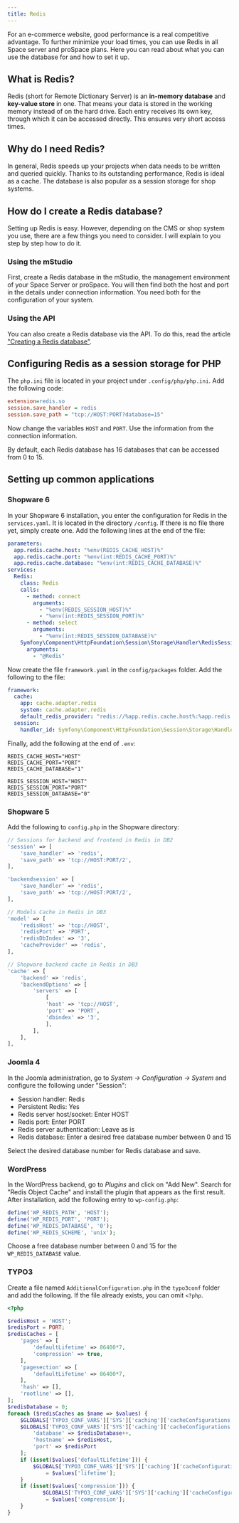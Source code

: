 ```yaml
---
title: Redis
---
```


For an e-commerce website, good performance is a real competitive advantage. To
further minimize your load times, you can use Redis in all Space server and
proSpace plans. Here you can read about what you can use the database for and
how to set it up.

## What is Redis?

Redis (short for Remote Dictionary Server) is an **in-memory database** and
**key-value store** in one. That means your data is stored in the working memory
instead of on the hard drive. Each entry receives its own key, through which it
can be accessed directly. This ensures very short access times.

## Why do I need Redis?

In general, Redis speeds up your projects when data needs to be written and
queried quickly. Thanks to its outstanding performance, Redis is ideal as a
cache. The database is also popular as a session storage for shop systems.

## How do I create a Redis database?

Setting up Redis is easy. However, depending on the CMS or shop system you use,
there are a few things you need to consider. I will explain to you step by step
how to do it.

### Using the mStudio

First, create a Redis database in the mStudio, the management environment of
your Space Server or proSpace. You will then find both the host and port in the
details under connection information. You need both for the configuration of
your system.

### Using the API

You can also create a Redis database via the API. To do this, read the article
["Creating a Redis database"](../../api/howtos/create-redis).

## Configuring Redis as a session storage for PHP

The `php.ini` file is located in your project under `.config/php/php.ini`. Add
the following code:

```ini
extension=redis.so
session.save_handler = redis
session.save_path = "tcp://HOST:PORT?database=15"
```

Now change the variables `HOST` and `PORT`. Use the information from the
connection information.

By default, each Redis database has 16 databases that can be accessed from 0
to 15.

## Setting up common applications

### Shopware 6

In your Shopware 6 installation, you enter the configuration for Redis in the
`services.yaml`. It is located in the directory `/config`. If there is no file
there yet, simply create one. Add the following lines at the end of the file:

```yaml
parameters:
  app.redis.cache.host: "%env(REDIS_CACHE_HOST)%"
  app.redis.cache.port: "%env(int:REDIS_CACHE_PORT)%"
  app.redis.cache.database: "%env(int:REDIS_CACHE_DATABASE)%"
services:
  Redis:
    class: Redis
    calls:
      - method: connect
        arguments:
          - "%env(REDIS_SESSION_HOST)%"
          - "%env(int:REDIS_SESSION_PORT)%"
      - method: select
        arguments:
          - "%env(int:REDIS_SESSION_DATABASE)%"
    Symfony\Component\HttpFoundation\Session\Storage\Handler\RedisSessionHandler:
      arguments:
        - "@Redis"
```

Now create the file `framework.yaml` in the `config/packages` folder. Add the
following to the file:

```yaml
framework:
  cache:
    app: cache.adapter.redis
    system: cache.adapter.redis
    default_redis_provider: "redis://%app.redis.cache.host%:%app.redis.cache.port%/%app.redis.cache.database%"
  session:
    handler_id: Symfony\Component\HttpFoundation\Session\Storage\Handler\RedisSessionHandler
```

Finally, add the following at the end of `.env`:

```shell
REDIS_CACHE_HOST="HOST"
REDIS_CACHE_PORT="PORT"
REDIS_CACHE_DATABASE="1"

REDIS_SESSION_HOST="HOST"
REDIS_SESSION_PORT="PORT"
REDIS_SESSION_DATABASE="0"
```

### Shopware 5

Add the following to `config.php` in the Shopware directory:

```php
// Sessions for backend and frontend in Redis in DB2
'session' => [
    'save_handler' => 'redis',
    'save_path' => 'tcp://HOST:PORT/2',
],

'backendsession' => [
    'save_handler' => 'redis',
    'save_path' => 'tcp://HOST:PORT/2',
],

// Models Cache in Redis in DB3
'model' => [
    'redisHost' => 'tcp://HOST',
    'redisPort' => 'PORT',
    'redisDbIndex' => '3',
    'cacheProvider' => 'redis',
],

// Shopware backend cache in Redis in DB3
'cache' => [
    'backend' => 'redis',
    'backendOptions' => [
        'servers' => [
            [
            'host' => 'tcp://HOST',
            'port' => 'PORT',
            'dbindex' => '3',
            ],
        ],
    ],
],
```

### Joomla 4

In the Joomla administration, go to _System -> Configuration -> System_ and
configure the following under "Session":

- Session handler: Redis
- Persistent Redis: Yes
- Redis server host/socket: Enter HOST
- Redis port: Enter PORT
- Redis server authentication: Leave as is
- Redis database: Enter a desired free database number between 0 and 15

Select the desired database number for Redis database and save.

### WordPress

In the WordPress backend, go to _Plugins_ and click on "Add New". Search for
"Redis Object Cache" and install the plugin that appears as the first result.
After installation, add the following entry to `wp-config.php`:

```php
define('WP_REDIS_PATH', 'HOST');
define('WP_REDIS_PORT', 'PORT');
define('WP_REDIS_DATABASE', '0');
define('WP_REDIS_SCHEME', 'unix');
```

Choose a free database number between 0 and 15 for the `WP_REDIS_DATABASE`
value.

### TYPO3

Create a file named `AdditionalConfiguration.php` in the `typo3conf` folder and
add the following. If the file already exists, you can omit `<?php`.

```php
<?php

$redisHost = 'HOST';
$redisPort = PORT;
$redisCaches = [
	'pages' => [
     	'defaultLifetime' => 86400*7,
     	'compression' => true,
	],
	'pagesection' => [
     	'defaultLifetime' => 86400*7,
	],
	'hash' => [],
	'rootline' => [],
];
$redisDatabase = 0;
foreach ($redisCaches as $name => $values) {
	$GLOBALS['TYPO3_CONF_VARS']['SYS']['caching']['cacheConfigurations'][$name]['backend'] = \TYPO3\CMS\Core\Cache\Backend\RedisBackend::class;
    $GLOBALS['TYPO3_CONF_VARS']['SYS']['caching']['cacheConfigurations'][$name]['options'] = [
    	'database' => $redisDatabase++,
    	'hostname' => $redisHost,
    	'port' => $redisPort
	];
	if (isset($values['defaultLifetime'])) {
       	$GLOBALS['TYPO3_CONF_VARS']['SYS']['caching']['cacheConfigurations'][$name]['options']['defaultLifetime']
           	= $values['lifetime'];
	}
	if (isset($values['compression'])) {
           $GLOBALS['TYPO3_CONF_VARS']['SYS']['caching']['cacheConfigurations'][$name]['options']['compression']
           	= $values['compression'];
	}
}
```
